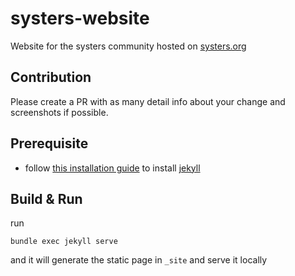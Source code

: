 # systers-website

Website for the systers community hosted on [systers.org](https://www.systers.org/)

## Contribution
Please create a PR with as many detail info about your change and screenshots if possible.

## Prerequisite

* follow [this installation guide](https://jekyllrb.com/docs/installation/) to install [jekyll](https://jekyllrb.com)

## Build & Run

run

`bundle exec jekyll serve`

and it will generate the static page in `_site` and serve it locally
